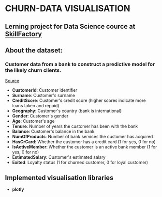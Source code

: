 # CHURN-DATA VISUALISATION
## Lerning project for Data Science cource at [SkillFactory](https://skillfactory.ru/)

## About the dataset: 

### Customer data from a bank to construct a predictive model for the likely churn clients.

[Source](https://data.world/)


* __CustomerId__: Customer identifier
* __Surname__: Customer's surname
* __CreditScore__: Customer's credit score (higher scores indicate more loans taken and repaid)
* __Geography__: Customer's country (bank is international)
* __Gender__: Customer's gender
* __Age__: Customer's age
* __Tenure__: Number of years the customer has been with the bank
* __Balance__: Customer's balance in the bank
* __NumOfProducts__: Number of bank services the customer has acquired
* __HasCrCard__: Whether the customer has a credit card (1 for yes, 0 for no)
* __IsActiveMember__: Whether the customer is an active bank member (1 for yes, 0 for no)
* __EstimatedSalary__: Customer's estimated salary
* __Exited__: Loyalty status (1 for churned customer, 0 for loyal customer)

## Implemented visualisation libraries

* __plotly__
